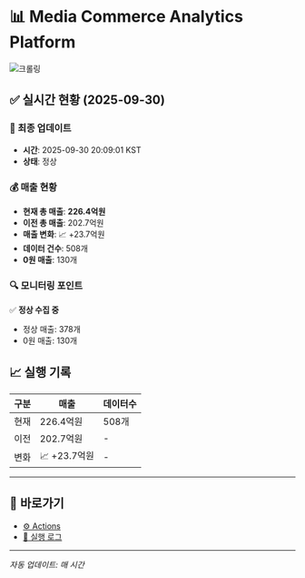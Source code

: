 # 📊 Media Commerce Analytics Platform

![크롤링](https://img.shields.io/badge/크롤링-정상-green)

## ✅ 실시간 현황 (2025-09-30)

### 📍 최종 업데이트
- **시간**: 2025-09-30 20:09:01 KST
- **상태**: 정상

### 💰 매출 현황
- **현재 총 매출**: **226.4억원**
- **이전 총 매출**: 202.7억원
- **매출 변화**: 📈 +23.7억원
- **데이터 건수**: 508개
- **0원 매출**: 130개

### 🔍 모니터링 포인트

✅ **정상 수집 중**
- 정상 매출: 378개
- 0원 매출: 130개


## 📈 실행 기록

| 구분 | 매출 | 데이터수 |
|------|------|----------|
| 현재 | 226.4억원 | 508개 |
| 이전 | 202.7억원 | - |
| 변화 | 📈 +23.7억원 | - |

---

## 🔗 바로가기

- [⚙️ Actions](../../actions)
- [📝 실행 로그](../../actions/workflows/daily_scraping.yml)

---

*자동 업데이트: 매 시간*
